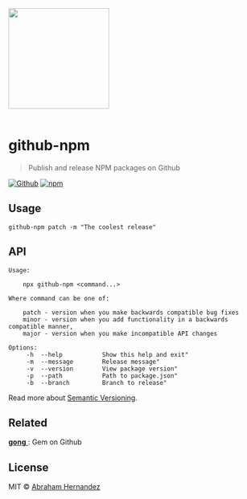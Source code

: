 <img src="https://cdn.abranhe.com/projects/github-npm/logo.svg" width="200px">
<br>
<br>

# github-npm

> Publish and release NPM packages on Github

[![Github](https://github.com/abranhe/github-npm/workflows/build/badge.svg)](https://github.com/abranhe/github-npm)
[![npm](https://img.shields.io/npm/v/github-npm.svg)](https://www.npmjs.com/package/github-npm)

## Usage

```
github-npm patch -m "The coolest release"
```

## API

```
Usage:

	npx github-npm <command...>

Where command can be one of:

	patch - version when you make backwards compatible bug fixes
	minor - version when you add functionality in a backwards compatible manner,
	major - version when you make incompatible API changes

Options:
	 -h  --help           Show this help and exit"
	 -m  --message        Release message"
	 -v  --version        View package version"
	 -p  --path           Path to package.json"
	 -b  --branch         Branch to release"
```

Read more about [Semantic Versioning](https://semver.org/).

## Related

[**gong** ](https://github.com/abranhe/gong): Gem on Github

## License

MIT © [Abraham Hernandez](https://abranhe.com)
